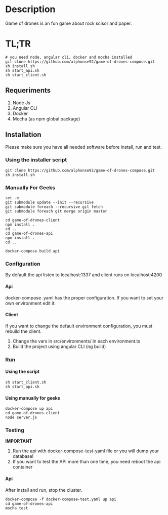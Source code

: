 # Description
Game of drones is an fun game about rock scisor and paper. 

# TL;TR

```
# you need node, angular cli, docker and mocha installed
git clone https://github.com/alphonse92/game-of-drones-compose.git
sh install.sh
sh start_api.sh
sh start_client.sh
```


## Requeriments
1. Node Js
2. Angular CLI
3. Docker
4. Mocha (as npm global package)

## Installation

Please make sure you have all needed software before install, run and test.

### Using the installer script
```
git clone https://github.com/alphonse92/game-of-drones-compose.git
sh install.sh
```


### Manually For Geeks

```
set -e
git submodule update --init --recursive
git submodule foreach --recursive git fetch
git submodule foreach git merge origin master

cd game-of-drones-client
npm install .
cd ..
cd game-of-drones-api
npm install .
cd ..

docker-compose build api
```


### Configuration

By default the api listen to localhost:1337 and client runs on localhost:4200

#### Api
docker-compose .yaml has the proper configuration. If you want to set your own environment edit it.

#### Client
If you want to change the default environment configuration, you must rebuild the client.

1. Change the vars in src/environments/ in each environment.ts
2. Build the project using angular CLI (ng build)


### Run
#### Using the script
```
sh start_client.sh
sh start_api.sh
```

#### Using manually for geeks
```
docker-compose up api
cd game-of-drones-client
node server.js
```


### Testing

**IMPORTANT** 

1. Run the api with docker-compose-test-yaml file or you will dump your database!
2. If you want to test the API more than one time, you need reboot the api container


#### Api
After install and run, stop the cluster.
```
docker-compose -f docker-compose-test.yaml up api
cd game-of-drones-api
mocha test
```
